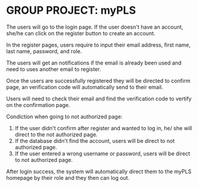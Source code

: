 # GROUP PROJECT: myPLS

The users will go to the login page. If the user doesn't have an account, she/he can click on the register button to create an account.

In the register pages, users require to input their email address, first name, last name, password, and role.

The users will get an notifications if the email is already been used and need to uses another email to register.

Once the users are successfully registered they will be directed to confirm page, an verification code will automatically send to their email.

Users will need to check their email and find the verification code to vertify on the confirmation page.

Condiction when going to not authorized page:
1. If the user didn't confirm after register and wanted to log in, he/ she will direct to the not authorized page.
2. If the database didn't find the account, users will be direct to not authorized page.
3. If the user entered a wrong username or password, users will be direct to not authorized page.

After login success, the system will automatically direct them to the myPLS homepage by their role and they then can log out.

